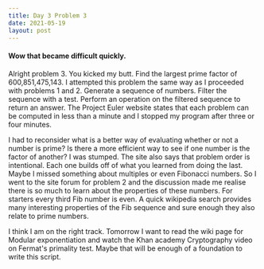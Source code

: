 ```yaml
---
title: Day 3 Problem 3
date: 2021-05-19
layout: post
---
```

#### Wow that became difficult quickly.
Alright problem 3. You kicked my butt. Find the largest prime factor of 600,851,475,143. I attempted this problem the same way as I proceeded with problems 1 and 2. Generate a sequence of numbers. Filter the sequence with a test. Perform an operation on the filtered sequence to return an answer. The Project Euler website states that each problem can be computed in less than a minute and I stopped my program after three or four minutes.

I had to reconsider what is a better way of evaluating whether or not a number is prime? Is there a more efficient way to see if one number is the factor of another? I was stumped. The site also says that problem order is intentional. Each one builds off of what you learned from doing the last. Maybe I missed something about multiples or even Fibonacci numbers. So I went to the site forum for problem 2 and the discussion made me realise there is so much to learn about the properties of these numbers. For starters every third Fib number is even. A quick wikipedia search provides many interesting properties of the Fib sequence and sure enough they also relate to prime numbers.

I think I am on the right track. Tomorrow I want to read the wiki page for Modular exponentiation and watch the Khan academy Cryptography video on Fermat's primality test. Maybe that will be enough of a foundation to write this script.